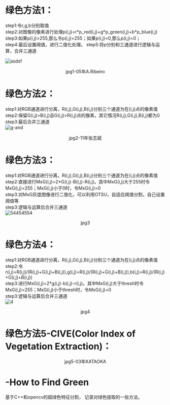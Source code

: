 # 绿色方法1：
step1:令r,g,b分别取值   
step2:对图像的像素进行处理p(i,j)=r\*p_red(i,j)+g\*p_green(i,j)+b\*p_blue(i,j)   
step3:如果p(i,j)>255,那么令p(i,j)=255；如果p(i,j)<0,那么p(i,j)=0；  
step4:最后设置阈值，进行二值化处理。
step5:将p分别和三通道进行逻辑与运算，合并三通道

![asdsf](https://user-images.githubusercontent.com/93379580/166921133-59b8f4bf-7ad7-4dd0-99e3-c9da61c29470.PNG)  
<p align="center">   
  jpg1-05年A.Ribeiro
</p>  



# 绿色方法2：   
step1:对RGB通道进行分离，R(i,j),G(i,j),B(i,j)分别三个通道为在(i,j)点的像素值    
step2:保留G(i,j)>B(i,j)且G(i,j)>R(i,j)点的像素，其它情况R(i,j),G(i,j),B(i,j)都为0   
step3:最后合并三通道   
![g-and](https://user-images.githubusercontent.com/93379580/166100810-283a1d80-941f-48a1-bde6-a0e37e9db4af.PNG)
<p align="center">   
  jpg2-11年张志斌
</p>  


# 绿色方法3： 
step1:对RGB通道进行分离，R(i,j),G(i,j),B(i,j)分别三个通道为在(i,j)点的像素值    
step2:直接进行MxG(i,j)=2\*G(i,j)-B(i,j)-R(i,j)。其中MxG(i,j)大于255时令MxG(i,j)=255；MxG(i,j)小于0时，令MxG(i,j)=0  
step3:对MxG灰度图像进行二值化，可以利用OTSU，自适应阈值分割，自己设置阈值等   
step3:逻辑与运算后合并三通道   
![54454554](https://user-images.githubusercontent.com/93379580/165488505-f1e10c63-3ee0-4575-b0ac-eb9ef27ca9fc.PNG)
<p align="center">   
  jpg3
</p>  


# 绿色方法4： 
step1:对RGB通道进行分离，R(i,j),G(i,j),B(i,j)分别三个通道为在(i,j)点的像素值    
step2:令r(i,j)=R(i,j)/(R(i,j)+G(i,j)+B(i,j)),g(i,j)=R(i,j)/(R(i,j)+G(i,j)+B(i,j)),b(i,j)=R(i,j)/(R(i,j)+G(i,j)+B(i,j))   
step3:进行MxG(i,j)=2\*g(i,j)-b(i,j)-r(i,j)。其中MxG(i,j)大于thresh时令MxG(i,j)=255；MxG(i,j)小于thresh时，令MxG(i,j)=0    
step3:逻辑与运算后合并三通道   
![4](https://user-images.githubusercontent.com/93379580/167097362-cfdf2e7d-90f5-413f-a940-b41d436d1951.PNG)
<p align="center">   
  jpg4
</p>  



# 绿色方法5-CIVE(Color Index of Vegetation Extraction)：   



<p align="center">   
  jpg5-03年KATAOKA
</p>  




# -How to Find Green
基于C++和opencv的超绿色特征分割，
记录对绿色提取的一些方法。

